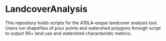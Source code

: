 # LandcoverAnalysis
This repository holds scripts for the ATtILA-esque landcover analysis tool. Users run shapefiles of pour points and watershed polygons through script to output 90+ land use and watershed characteristic metrics.
